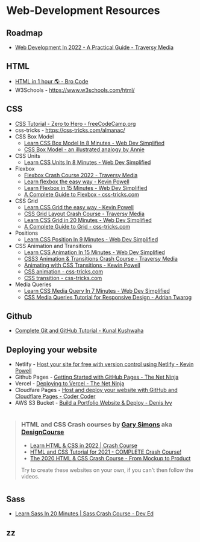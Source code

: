 # Web-Development Resources

## Roadmap
- [Web Development In 2022 - A Practical Guide - Traversy Media](https://www.youtube.com/watch?v=EqzUcMzfV1w)


## HTML
- [HTML in 1 hour 🌎 - Bro Code](https://www.youtube.com/watch?v=HD13eq_Pmp8)
- W3Schools - https://www.w3schools.com/html/


## CSS
- [CSS Tutorial - Zero to Hero - freeCodeCamp.org](https://www.youtube.com/watch?v=1Rs2ND1ryYc)
- css-tricks - https://css-tricks.com/almanac/
- CSS Box Model
    - [Learn CSS Box Model In 8 Minutes - Web Dev Simplified](https://www.youtube.com/watch?v=rIO5326FgPE)
    - [CSS Box Model - an illustrated analogy by Annie](https://twitter.com/anniebombanie_/status/1485600904720101380)
- CSS Units
    - [Learn CSS Units In 8 Minutes - Web Dev Simplified](https://www.youtube.com/watch?v=-GR52czEd-0)
- Flexbox
    - [Flexbox Crash Course 2022 - Traversy Media](https://www.youtube.com/watch?v=3YW65K6LcIA)
    - [Learn flexbox the easy way - Kevin Powell](https://www.youtube.com/watch?v=u044iM9xsWU)
    - [Learn Flexbox in 15 Minutes - Web Dev Simplified](https://www.youtube.com/watch?v=fYq5PXgSsbE)
    - [A Complete Guide to Flexbox - css-tricks.com](https://css-tricks.com/snippets/css/a-guide-to-flexbox/)
- CSS Grid
    - [Learn CSS Grid the easy way - Kevin Powell](https://www.youtube.com/watch?v=rg7Fvvl3taU)
    - [CSS Grid Layout Crash Course - Traversy Media](https://www.youtube.com/watch?v=jV8B24rSN5o)
    - [Learn CSS Grid in 20 Minutes - Web Dev Simplified](https://www.youtube.com/watch?v=9zBsdzdE4sM)
    - [A Complete Guide to Grid - css-tricks.com](https://css-tricks.com/snippets/css/complete-guide-grid/)
- Positions
    - [Learn CSS Position In 9 Minutes - Web Dev Simplified](https://www.youtube.com/watch?v=jx5jmI0UlXU)
- CSS Animation and Transitions
    - [Learn CSS Animation In 15 Minutes - Web Dev Simplified](https://www.youtube.com/watch?v=YszONjKpgg4)
    - [CSS3 Animation & Transitions Crash Course - Traversy Media](https://www.youtube.com/watch?v=zHUpx90NerM)
    - [Animating with CSS Transitions - Kewin Powell](https://www.youtube.com/watch?v=Nloq6uzF8RQ)
    - [CSS animation - css-tricks.com](https://css-tricks.com/almanac/properties/a/animation/)
    - [CSS transition - css-tricks.com](https://css-tricks.com/almanac/properties/t/transition/)
- Media Queries
    - [Learn CSS Media Query In 7 Minutes - Web Dev Simplified](https://www.youtube.com/watch?v=yU7jJ3NbPdA)
    - [CSS Media Queries Tutorial for Responsive Design - Adrian Twarog](https://www.youtube.com/watch?v=j1AhSWFcZpg)


## Github
- [Complete Git and GitHub Tutorial - Kunal Kushwaha](https://www.youtube.com/watch?v=apGV9Kg7ics)


## Deploying your website
- Netlify - [Host your site for free with version control using Netlify - Kevin Powell](https://www.youtube.com/watch?v=i9qCmQ2EeUA)
- Github Pages - [Getting Started with GitHub Pages - The Net Ninja](https://www.youtube.com/watch?v=QyFcl_Fba-k)
- Vercel - [Deploying to Vercel - The Net Ninja](https://www.youtube.com/watch?v=_8wkKL0LKks)
- Cloudfare Pages - [Host and deploy your website with GitHub and Cloudflare Pages - Coder Coder](https://www.youtube.com/watch?v=MTc2CTYoszY)
- AWS S3 Bucket - [Build a Portfolio Website & Deploy - Denis Ivy](https://youtu.be/r_hYR53r61M?t=6922)

#

> ### HTML and CSS Crash courses by [Gary Simons](https://twitter.com/designcoursecom) aka [DesignCourse](https://www.youtube.com/channel/UCVyRiMvfUNMA1UPlDPzG5Ow)
> - [Learn HTML & CSS in 2022 | Crash Course](https://www.youtube.com/watch?v=gXLjWRteuWI)
> - [HTML and CSS Tutorial for 2021 - COMPLETE Crash Course!](https://www.youtube.com/watch?v=D-h8L5hgW-w)
> - [The 2020 HTML & CSS Crash Course - From Mockup to Product](https://www.youtube.com/watch?v=Ly6pm8UxZU4)
>
> Try to create these websites on your own, if you can't then follow the videos.

#

## Sass
- [Learn Sass In 20 Minutes | Sass Crash Course - Dev Ed](https://www.youtube.com/watch?v=Zz6eOVaaelI)

## zz